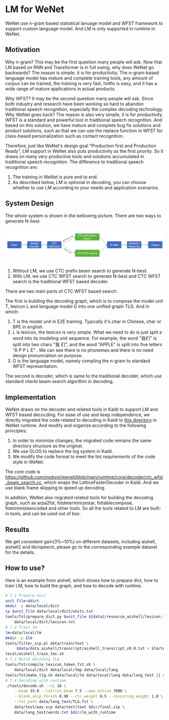 # LM for WeNet

WeNet use n-gram based statistical lanuage model and WFST framework to support custom language model.
And LM is only supported in runtime in WeNet.

## Motivation

Why n-gram? This may be the first question many people will ask.
Now that LM based on RNN and Transformer is in full swing, why does WeNet go backwards?
The reason is simple. it is for productivity.
The n-gram-based language model has mature and complete training tools,
any amount of corpus can be trained, the training is very fast, hotfix is easy,
and it has a wide range of mature applications in actual products.

Why WFST? It may be the second question many people will ask.
Since both industry and research have been working so hard to abandon traditional speech recognition,
especially the complex decoding technology. Why WeNet goes back?
The reason is also very simple, it is for productivity.
WFST is a standard and powerful tool in traditional speech recognition.
And based on this solution, we have mature and complete bug fix solutions and product solutions,
such as that we can use the replace function in WFST for class-based personalization such as contact recognition.

Therefore, just like WeNet's design goal "Production first and Production Ready",
LM support in WeNet also puts productivity as the first priority.
So it draws on many very productive tools and solutions accumulated in traditional speech recognition.
The difference to traditional speech recognition are:

1. The training in WeNet is pure end to end.
2. As described below, LM is optional in decoding, you can choose whether to use LM according to your needs and application scenarios.


## System Design

The whole system is shown in the bellowing picture. There are two ways to generate N-best.

![LM System Design](./images/lm_system.png)

1. Without LM, we use CTC prefix beam search to generate N-best.
2. With LM, we use CTC WFST search to generate N-best and CTC WFST search is the traditional WFST based decoder.

There are two main parts of CTC WFST based search.

The first is building the decoding graph, which is to compose the model unit T, lexicon L and language model G into one unified graph TLG. And in which:
1. T is the model unit in E2E training. Typically it's char in Chinese, char or BPE in english.
2. L is lexicon, the lexicon is very simple. What we need to do is just split a word into its modeling unit sequence.
For example, the word "我们" is split into two chars "我 们", and the word "APPLE" is split into five letters "A P P L E" .
We can see there is no phonemes and there is no need design pronunciation on purpose.
3. G is the language model, namely compling the n-gram to standard WFST representation.

The second is decoder, which is same to the traditional decoder, which use standard viterbi beam search algorithm in decoding.

## Implementation

WeNet draws on the decoder and related tools in Kaldi to support LM and WFST based decocding.
For ease of use and keep independence, we directly migrated the code related to decoding in Kaldi to [this directory](https://github.com/mobvoi/wenet/tree/main/runtime/core/kaldi) in WeNet runtime.
And modify and organize according to the following principles:
1. In order to minimize changes, the migrated code remains the same directory structure as the original.
2. We use GLOG to replace the log system in Kaldi.
3. We modify the code format to meet the lint requirements of the code style in WeNet.

The core code is https://github.com/mobvoi/wenet/blob/main/runtime/core/decoder/ctc_wfst_beam_search.cc,
which wraps the LatticeFasterDecoder in Kaldi.
And we use blank frame skipping to speed up decoding.

In addition, WeNet also migrated related tools for building the decoding graph,
such as arpa2fst, fstdeterminizestar, fsttablecompose, fstminimizeencoded and other tools.
So all the tools related to LM are built-in tools, and can be used out of box.


## Results

We get consistent gain(3%~10%) on different datasets,
including aishell, aishell2 and librispeech,
please go to the corresponding example dataset for the details.

## How to use?

Here is an example from aishell, which shows how to prepare dict, how to train LM,
how to build the graph, and how to decode with runtime.

``` sh
# 7.1 Prepare dict
unit_file=$dict
mkdir -p data/local/dict
cp $unit_file data/local/dict/units.txt
tools/fst/prepare_dict.py $unit_file ${data}/resource_aishell/lexicon.txt \
    data/local/dict/lexicon.txt
# 7.2 Train lm
lm=data/local/lm
mkdir -p $lm
tools/filter_scp.pl data/train/text \
     $data/data_aishell/transcript/aishell_transcript_v0.8.txt > $lm/text
local/aishell_train_lms.sh
# 7.3 Build decoding TLG
tools/fst/compile_lexicon_token_fst.sh \
    data/local/dict data/local/tmp data/local/lang
tools/fst/make_tlg.sh data/local/lm data/local/lang data/lang_test || exit 1;
# 7.4 Decoding with runtime
./tools/decode.sh --nj 16 \
    --beam 15.0 --lattice_beam 7.5 --max_active 7000 \
    --blank_skip_thresh 0.98 --ctc_weight 0.5 --rescoring_weight 1.0 \
    --fst_path data/lang_test/TLG.fst \
    data/test/wav.scp data/test/text $dir/final.zip \
    data/lang_test/words.txt $dir/lm_with_runtime
```

